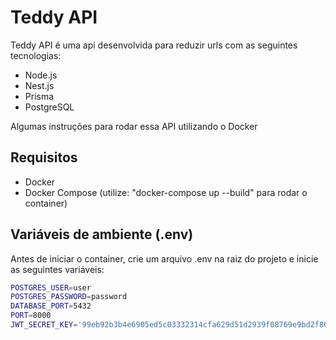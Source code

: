 # Teddy API

Teddy API é uma api desenvolvida para reduzir urls com as seguintes tecnologias:
- Node.js
- Nest.js
- Prisma
- PostgreSQL

Algumas instruções para rodar essa API utilizando o Docker

## Requisitos

- Docker
- Docker Compose (utilize: "docker-compose up --build" para rodar o container)

## Variáveis de ambiente (.env)

Antes de iniciar o container, crie um arquivo .env na raiz do projeto e inicie as seguintes variáveis:

```bash
POSTGRES_USER=user
POSTGRES_PASSWORD=password
DATABASE_PORT=5432
PORT=8000
JWT_SECRET_KEY='99eb92b3b4e6905ed5c03332314cfa629d51d2939f08769e9bd2f86028aa092b'